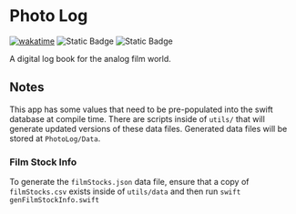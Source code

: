 # Photo Log

[![wakatime](https://wakatime.com/badge/user/25fa80f6-0c6c-4e77-ad2c-9b37c3d81799/project/ee6f3ada-fe6b-46f2-a3d1-7141754e5bab.svg?style=flat-square)](https://wakatime.com/badge/user/25fa80f6-0c6c-4e77-ad2c-9b37c3d81799/project/ee6f3ada-fe6b-46f2-a3d1-7141754e5bab)
![Static Badge](https://img.shields.io/badge/6.0-orange?style=flat-square&logo=swift&label=Swift%20Version)
![Static Badge](https://img.shields.io/badge/iOS_18.0+_|_macOS_14.0+-orange?style=flat-square&logo=apple&label=Supported%20Platforms)

A digital log book for the analog film world.

## Notes

This app has some values that need to be pre-populated into the swift database at compile time. There are scripts inside of `utils/` that will generate updated versions of these data files. Generated data files will be stored at `PhotoLog/Data`.

### Film Stock Info

To generate the `filmStocks.json` data file, ensure that a copy of `filmStocks.csv` exists inside of `utils/data` and then run `swift genFilmStockInfo.swift`